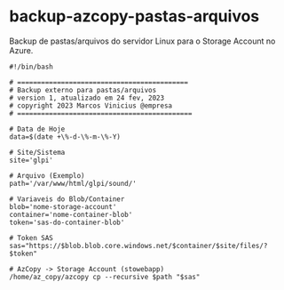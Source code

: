 # backup-azcopy-pastas-arquivos
Backup de pastas/arquivos do servidor Linux para o Storage Account no Azure.

```
#!/bin/bash

# ===========================================
# Backup externo para pastas/arquivos
# version 1, atualizado em 24 fev, 2023
# copyright 2023 Marcos Vinicius @empresa
# ============================================

# Data de Hoje
data=$(date +\%-d-\%-m-\%-Y)

# Site/Sistema
site='glpi'

# Arquivo (Exemplo)
path='/var/www/html/glpi/sound/'

# Variaveis do Blob/Container
blob='nome-storage-account'
container='nome-container-blob'
token='sas-do-container-blob'

# Token SAS
sas="https://$blob.blob.core.windows.net/$container/$site/files/?$token"

# AzCopy -> Storage Account (stowebapp)
/home/az_copy/azcopy cp --recursive $path "$sas"
```
